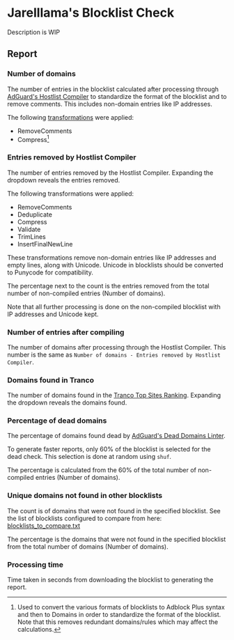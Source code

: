 # Jarelllama's Blocklist Check

Description is WIP

## Report

### Number of domains

The number of entries in the blocklist calculated after processing through [AdGuard's Hostlist Compiler](https://github.com/AdguardTeam/HostlistCompiler) to standardize the format of the blocklist and to remove comments. This includes non-domain entries like IP addresses.

The following [transformations](https://github.com/AdguardTeam/HostlistCompiler?tab=readme-ov-file#-transformations) were applied:

* RemoveComments
* Compress[^1]

[^1]: Used to convert the various formats of blocklists to Adblock Plus syntax and then to Domains in order to standardize the format of the blocklist. Note that this removes redundant domains/rules which may affect the calculations.

### Entries removed by Hostlist Compiler

The number of entries removed by the Hostlist Compiler. Expanding the dropdown reveals the entries removed.

The following transformations were applied:

* RemoveComments
* Deduplicate
* Compress
* Validate
* TrimLines
* InsertFinalNewLine

These transformations remove non-domain entries like IP addresses and empty lines, along with Unicode. Unicode in blocklists should be converted to Punycode for compatibility.

The percentage next to the count is the entries removed from the total number of non-compiled entries (Number of domains).

Note that all further processing is done on the non-compiled blocklist with IP addresses and Unicode kept.

### Number of entries after compiling

The number of domains after processing through the Hostlist Compiler. This number is the same as `Number of domains - Entries removed by Hostlist Compiler`.

### Domains found in Tranco

The number of domains found in the [Tranco Top Sites Ranking](https://tranco-list.eu/). Expanding the dropdown reveals the domains found.

### Percentage of dead domains

The percentage of domains found dead by [AdGuard's Dead Domains Linter](https://github.com/AdguardTeam/DeadDomainsLinter).

To generate faster reports, only 60% of the blocklist is selected for the dead check. This selection is done at random using `shuf`.

The percentage is calculated from the 60% of the total number of non-compiled entries (Number of domains).

### Unique domains not found in other blocklists

The count is of domains that were not found in the specified blocklist. See the list of blocklists configured to compare from here: [blocklists_to_compare.txt](https://raw.githubusercontent.com/jarelllama/Blocklist-Checker/main/data/blocklists_to_compare.txt)

The percentage is the domains that were not found in the specified blocklist from the total number of domains (Number of domains).

### Processing time

Time taken in seconds from downloading the blocklist to generating the report.
